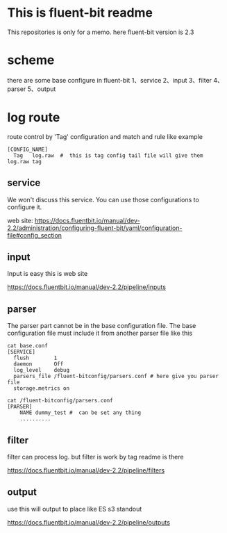 # This is fluent-bit readme
This repositories is only for a memo. here fluent-bit version is 2.3

# scheme
there are some base configure in fluent-bit 
1、service
2、input
3、filter
4、parser
5、output

# log route 
route control by 'Tag' configuration and match and rule like example
```
[CONFIG_NAME]
  Tag   log.raw  #  this is tag config tail file will give them log.raw tag
```


## service 
We won't discuss this service. You can use those configurations to configure it.

web site: https://docs.fluentbit.io/manual/dev-2.2/administration/configuring-fluent-bit/yaml/configuration-file#config_section

## input 
Input is easy this is web site

https://docs.fluentbit.io/manual/dev-2.2/pipeline/inputs

## parser
The parser part cannot be in the base configuration file. The base configuration file must include it from another parser file like this

```
cat base.conf
[SERVICE]
  flush        1
  daemon       Off
  log_level    debug
  parsers_file /fluent-bitconfig/parsers.conf # here give you parser file 
  storage.metrics on

cat /fluent-bitconfig/parsers.conf
[PARSER]
	NAME dummy_test #  can be set any thing
	..........
```

## filter

filter can process log. but filter is work by tag readme is there

https://docs.fluentbit.io/manual/dev-2.2/pipeline/filters

## output

use this will output to place like ES s3 standout

https://docs.fluentbit.io/manual/dev-2.2/pipeline/outputs
